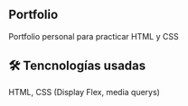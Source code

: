 ## Portfolio

Portfolio personal para practicar HTML y CSS

## 🛠 Tencnologías usadas
HTML, CSS (Display Flex, media querys)
